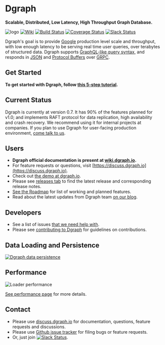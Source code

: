 # Dgraph
**Scalable, Distributed, Low Latency, High Throughput Graph Database.**

![logo](https://img.shields.io/badge/status-alpha-red.svg)
[![Wiki](https://img.shields.io/badge/res-wiki-blue.svg)](http://wiki.dgraph.io)
[![Build Status](https://travis-ci.org/dgraph-io/dgraph.svg?branch=master)](https://travis-ci.org/dgraph-io/dgraph)
[![Coverage Status](https://coveralls.io/repos/github/dgraph-io/dgraph/badge.svg?branch=master)](https://coveralls.io/github/dgraph-io/dgraph?branch=master)
[![Slack Status](http://slack.dgraph.io/badge.svg)](http://slack.dgraph.io)

Dgraph's goal is to provide [Google](https://www.google.com) production level scale and throughput,
with low enough latency to be serving real time user queries, over terabytes of structured data.
Dgraph supports [GraphQL-like query syntax](https://wiki.dgraph.io/Query_Language_Spec), and responds in [JSON](http://www.json.org/) and [Protocol Buffers](https://developers.google.com/protocol-buffers/) over [GRPC](http://www.grpc.io/).

## Get Started
**To get started with Dgraph, follow [this 5-step tutorial](https://wiki.dgraph.io/Get_Started).**

## Current Status

Dgraph is currently at version 0.7. It has 90% of the features planned for v1.0; and implements RAFT protocol for data replication, high availability and crash recovery. We recommend using it for internal projects at companies. If you plan to use Dgraph for user-facing production environment, [come talk to us](https://discuss.dgraph.io).


## Users
- **Dgraph official documentation is present at [wiki.dgraph.io](https://wiki.dgraph.io).**
- For feature requests or questions, visit [https://discuss.dgraph.io](https://discuss.dgraph.io).
- Check out [the demo at dgraph.io](http://dgraph.io).
- Please see [releases tab](https://github.com/dgraph-io/dgraph/releases) to find the latest release and corresponding release notes.
- [See the Roadmap](https://github.com/dgraph-io/dgraph/issues/1) for list of working and planned features.
- Read about the latest updates from Dgraph team [on our blog](https://open.dgraph.io/).

## Developers
- See a list of issues [that we need help with](https://github.com/dgraph-io/dgraph/issues?q=is%3Aissue+is%3Aopen+label%3Ahelp_wanted).
- Please see [contributing to Dgraph](https://wiki.dgraph.io/Contributing_to_Dgraph) for guidelines on contributions.

## Data Loading and Persistence
[![Dgraph data persistence](https://img.youtube.com/vi/dzTEXxF0TGs/0.jpg)](https://www.youtube.com/watch?v=dzTEXxF0TGs)

## Performance

![Loader performance](static/loader.gif)

[See performance page](https://wiki.dgraph.io/Performance) for more details.

## Contact
- Please use [discuss.dgraph.io](https://discuss.dgraph.io) for documentation, questions, feature requests and discussions.
- Please use [Github issue tracker](https://github.com/dgraph-io/dgraph/issues) for filing bugs or feature requests.
- Or, just join [![Slack Status](http://slack.dgraph.io/badge.svg)](http://slack.dgraph.io).
